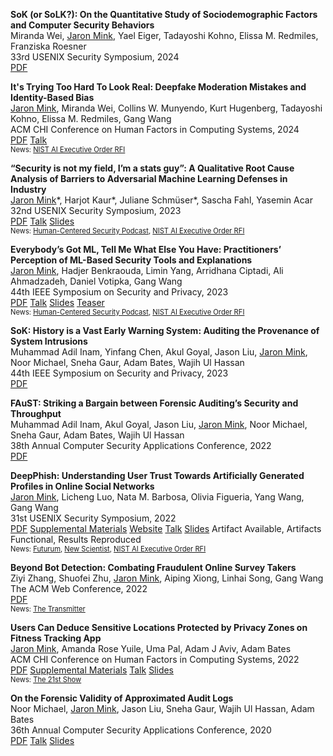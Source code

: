 **SoK (or SoLK?): On the Quantitative Study of Sociodemographic Factors and Computer Security Behaviors**
  <br>
  Miranda Wei, <u>Jaron Mink</u>, Yael Eiger, Tadayoshi Kohno, Elissa M. Redmiles, Franziska Roesner
  <br>
  33rd USENIX Security Symposium, 2024
  <br>
  <a type="button" class="btn btn-primary btn-xs" href="{{site.wei_usenix_24_pdf}}">PDF</a> 
  <br>

**It's Trying Too Hard To Look Real: Deepfake Moderation Mistakes and Identity-Based Bias**
  <br>
  <u>Jaron Mink</u>, Miranda Wei, Collins W. Munyendo, Kurt Hugenberg, Tadayoshi Kohno, Elissa&nbsp;M.&nbsp;Redmiles, Gang Wang
  <br>
  ACM CHI Conference on Human Factors in Computing Systems, 2024
  <br>
  <a type="button" class="btn btn-primary btn-xs" href="{{site.mink_chi_24_pdf}}">PDF</a> <a type="button" class="btn btn-info btn-xs" href="{{site.mink_chi_24_talk}}">Talk</a>
  <br>
  <span style="font-size:80%">News: <a href="{{site.mdi_response_nist_ai_rmf_web}}">NIST AI Executive Order RFI</a></span>

**“Security is not my field, I’m a stats guy”: A Qualitative 
              Root Cause Analysis of Barriers to Adversarial Machine 
       	      Learning Defenses in Industry**
  <br>
  <u>Jaron Mink</u>\*, Harjot Kaur\*, Juliane Schmüser\*, Sascha Fahl, Yasemin Acar
  <br>
  32nd USENIX Security Symposium, 2023 
  <br>
  <a type="button" class="btn btn-primary btn-xs" href="{{site.mink_usenix_23_pdf}}">PDF</a> <a type="button" class="btn btn-info btn-xs" href="{{site.mink_usenix_23_talk}}">Talk</a> <a type="button" class="btn btn-info btn-xs" href="{{site.mink_usenix_23_slides}}">Slides</a>
  <br>
  <span style="font-size:80%">News: <a href="{{site.news_24_humancenteredsecurity}}">Human-Centered Security Podcast</a>, <a href="{{site.mdi_response_nist_ai_rmf_web}}">NIST AI Executive Order RFI</a></span>


  
**Everybody’s Got ML, Tell Me What Else You Have: Practitioners’ Perception of
ML-Based Security Tools and Explanations**
  <br>
  <u>Jaron Mink</u>, Hadjer Benkraouda, Limin Yang, Arridhana Ciptadi, Ali Ahmadzadeh, Daniel&nbsp;Votipka, Gang Wang
  <br>
  44th IEEE Symposium on Security and Privacy, 2023
  <br>
  <a type="button" class="btn btn-primary btn-xs" href="{{site.mink_ieee_23_pdf}}">PDF</a> <a type="button" class="btn btn-info btn-xs" href="{{site.mink_ieee_23_talk}}">Talk</a>
  <a type="button" class="btn btn-info btn-xs" href="{{site.mink_ieee_23_slides}}">Slides</a> <a type="button" class="btn btn-info btn-xs" href="{{site.mink_ieee_23_teaser}}">Teaser</a>
  <br>
  <span style="font-size:80%">News: <a href="{{site.news_24_humancenteredsecurity}}">Human-Centered Security Podcast</a>, <a href="{{site.mdi_response_nist_ai_rmf_web}}">NIST AI Executive Order RFI</a></span>

**SoK: History is a Vast Early Warning System: Auditing the Provenance of System Intrusions**
  <br>
  Muhammad Adil Inam, Yinfang Chen, Akul Goyal, Jason Liu, <u>Jaron Mink</u>, Noor Michael, Sneha Gaur, Adam&nbsp;Bates, Wajih Ul Hassan
  <br>
  44th IEEE Symposium on Security and Privacy, 2023
  <br>
  <a type="button" class="btn btn-primary btn-xs" href="{{site.inam_ieee_23_pdf}}">PDF</a>

**FAuST: Striking a Bargain between Forensic Auditing’s Security and Throughput**
  <br>
  Muhammad Adil Inam, Akul Goyal, Jason Liu, <u>Jaron Mink</u>, Noor Michael, Sneha Gaur, Adam Bates, Wajih Ul Hassan
  <br>
  38th Annual Computer Security Applications Conference, 2022
  <br>
  <a type="button" class="btn btn-primary btn-xs" href="{{site.inam_acsac_22_pdf}}">PDF</a>
  

**DeepPhish: Understanding User Trust Towards Artificially Generated Profiles in Online Social Networks**
  <br>
  <u>Jaron Mink</u>, Licheng Luo,  Nata M. Barbosa, Olivia Figueria, Yang Wang, Gang Wang
  <br>
  31st USENIX Security Symposium, 2022
  <br>
  <a type="button" class="btn btn-primary btn-xs" href="{{site.mink_usenix_22_pdf}}">PDF</a> <a type="button" class="btn btn-primary btn-xs" href="{{site.mink_usenix_22_supp}}">Supplemental Materials</a>  <a type="button" class="btn btn-info btn-xs" href="{{site.deepphish_page}}">Website</a> <a type="button" class="btn btn-info btn-xs" href="{{site.mink_usenix_22_talk}}">Talk</a> <a type="button" class="btn btn-info btn-xs" href="{{site.mink_usenix_22_slides}}">Slides</a> <span class="label label-success">Artifact Available, Artifacts Functional, Results Reproduced</span>
  <br>
  <span style="font-size:80%">News: <a href="{{site.news_usenix_22_futurum}}">Futurum</a>, <a href="{{site.news_usenix_22_newscientist}}">New Scientist</a>, <a href="{{site.mdi_response_nist_ai_rmf_web}}">NIST AI Executive Order RFI</a></span>
  <!--  [[PDF]]({{ site.mink_usenix_22_pdf }}) [[Article]]({{ site.deepphish_page }}) [[Supplemental Materials]]({{ site.mink_usenix_22_supp }}) -->

**Beyond Bot Detection: Combating Fraudulent Online Survey Takers**
  <br>
  Ziyi Zhang, Shuofei Zhu, <u>Jaron Mink</u>, Aiping Xiong, Linhai Song, Gang Wang
  <br>
  The ACM Web Conference, 2022
  <br>
  <a type="button" class="btn btn-primary btn-xs" href="{{site.zhang_www_22_pdf}}">PDF</a>
  <br>
  <span style="font-size:80%">News: <a href="{{site.zhang_www_22_news_thetransmitter}}">The Transmitter</a></span>
  
**Users Can Deduce Sensitive Locations Protected by Privacy Zones on Fitness Tracking App**
  <br>
  <u>Jaron Mink</u>, Amanda Rose Yuile, Uma Pal, Adam J Aviv, Adam Bates
  <br>
  ACM CHI Conference on Human Factors in Computing Systems, 2022
  <br>
  <a type="button" class="btn btn-primary btn-xs" href="{{site.mink_chi_22_pdf}}">PDF</a> <a type="button" class="btn btn-primary btn-xs" href="{{site.mink_chi_22_supp}}">Supplemental Materials</a> <a type="button" class="btn btn-info btn-xs" href="{{site.mink_chi_22_talk}}">Talk</a> <a type="button" class="btn btn-info btn-xs" href="{{site.mink_chi_22_slides}}">Slides</a>
  <br>
  <span style="font-size:80%">News: <a href="{{site.mink_chi_22_news_the21stshow}}">The 21st Show</a></span>

**On the Forensic Validity of Approximated Audit Logs**
  <br>
  Noor Michael, <u>Jaron Mink</u>, Jason Liu, Sneha Gaur, Wajih Ul Hassan, Adam Bates
  <br>
  36th Annual Computer Security Applications Conference, 2020
  <br>
  <a type="button" class="btn btn-primary btn-xs" href="{{site.michael20_pdf}}">PDF</a> <a type="button" class="btn btn-info btn-xs" href="{{site.michael20_talk}}">Talk</a> <a type="button" class="btn btn-info btn-xs" href="{{site.michael20_slides}}">Slides</a>